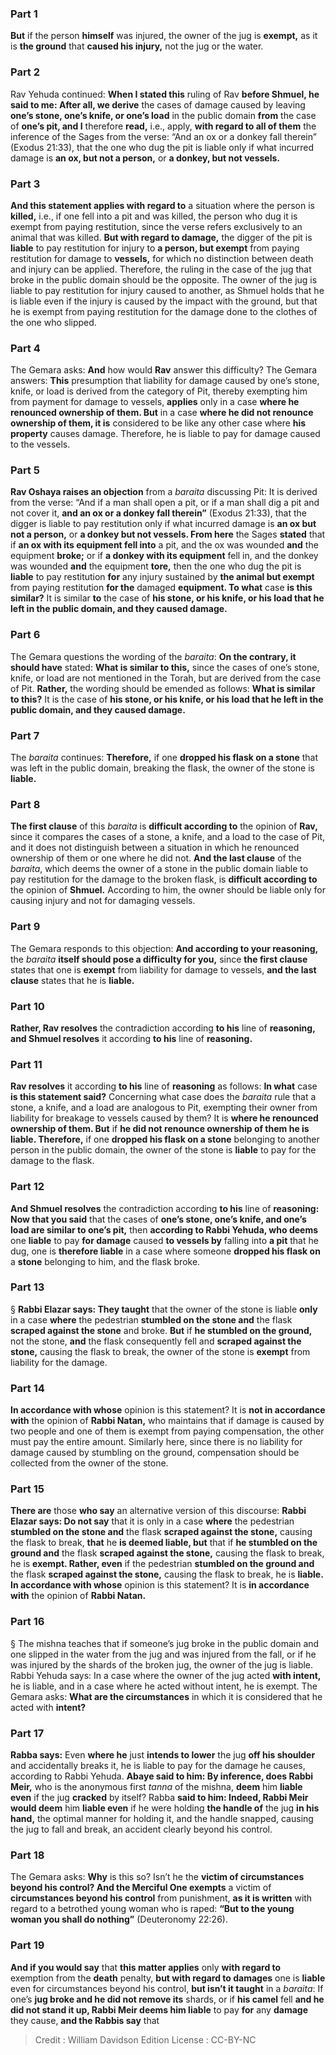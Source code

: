 
### Part 1
<b>But</b> if the person <b>himself</b> was injured, the owner of the jug is <b>exempt,</b> as it is <b>the ground</b> that <b>caused his injury,</b> not the jug or the water.

### Part 2
Rav Yehuda continued: <b>When I stated this</b> ruling of Rav <b>before Shmuel, he said to me: After all, we derive</b> the cases of damage caused by leaving <b>one’s stone, one’s knife, or one’s load</b> in the public domain <b>from</b> the case of <b>one’s pit, and I</b> therefore <b>read,</b> i.e., apply, <b>with regard to all of them</b> the inference of the Sages from the verse: “And an ox or a donkey fall therein” (Exodus 21:33), that the one who dug the pit is liable only if what incurred damage is <b>an ox, but not a person,</b> or <b>a donkey, but not vessels.</b>

### Part 3
<b>And this statement applies with regard to</b> a situation where the person is <b>killed,</b> i.e., if one fell into a pit and was killed, the person who dug it is exempt from paying restitution, since the verse refers exclusively to an animal that was killed. <b>But with regard to damage,</b> the digger of the pit is <b>liable</b> to pay restitution for injury to <b>a person, but exempt</b> from paying restitution for damage to <b>vessels,</b> for which no distinction between death and injury can be applied. Therefore, the ruling in the case of the jug that broke in the public domain should be the opposite. The owner of the jug is liable to pay restitution for injury caused to another, as Shmuel holds that he is liable even if the injury is caused by the impact with the ground, but that he is exempt from paying restitution for the damage done to the clothes of the one who slipped.

### Part 4
The Gemara asks: <b>And</b> how would <b>Rav</b> answer this difficulty? The Gemara answers: <b>This</b> presumption that liability for damage caused by one’s stone, knife, or load is derived from the category of Pit, thereby exempting him from payment for damage to vessels, <b>applies</b> only in a case <b>where he renounced ownership of them. But</b> in a case <b>where he did not renounce ownership of them, it is</b> considered to be like any other case where <b>his property</b> causes damage. Therefore, he is liable to pay for damage caused to the vessels.

### Part 5
<b>Rav Oshaya raises an objection</b> from a <i>baraita</i> discussing Pit: It is derived from the verse: “And if a man shall open a pit, or if a man shall dig a pit and not cover it, <b>and an ox or a donkey fall therein”</b> (Exodus 21:33), that the digger is liable to pay restitution only if what incurred damage is <b>an ox but not a person,</b> or <b>a donkey but not vessels. From here</b> the Sages <b>stated</b> that if <b>an ox with its equipment fell into</b> a pit, and the ox was wounded <b>and</b> the equipment <b>broke;</b> or if <b>a donkey with its equipment</b> fell in, and the donkey was wounded <b>and</b> the equipment <b>tore,</b> then the one who dug the pit is <b>liable</b> to pay restitution <b>for</b> any injury sustained by <b>the animal but exempt</b> from paying restitution <b>for the</b> damaged <b>equipment. To what</b> case <b>is this similar?</b> It is similar <b>to</b> the case of <b>his stone, or his knife, or his load that he left in the public domain, and they caused damage.</b>

### Part 6
The Gemara questions the wording of the <i>baraita</i>: <b>On the contrary, it should have</b> stated: <b>What is similar to this,</b> since the cases of one’s stone, knife, or load are not mentioned in the Torah, but are derived from the case of Pit. <b>Rather,</b> the wording should be emended as follows: <b>What is similar to this?</b> It is the case of <b>his stone, or his knife, or his load that he left in the public domain, and they caused damage.</b>

### Part 7
The <i>baraita</i> continues: <b>Therefore,</b> if one <b>dropped his flask on a stone</b> that was left in the public domain, breaking the flask, the owner of the stone is <b>liable.</b>

### Part 8
<b>The first clause</b> of this <i>baraita</i> is <b>difficult according to</b> the opinion of <b>Rav,</b> since it compares the cases of a stone, a knife, and a load to the case of Pit, and it does not distinguish between a situation in which he renounced ownership of them or one where he did not. <b>And the last clause</b> of the <i>baraita</i>, which deems the owner of a stone in the public domain liable to pay restitution for the damage to the broken flask, is <b>difficult according to</b> the opinion of <b>Shmuel.</b> According to him, the owner should be liable only for causing injury and not for damaging vessels.

### Part 9
The Gemara responds to this objection: <b>And according to your reasoning,</b> the <i>baraita</i> <b>itself should pose a difficulty for you,</b> since <b>the first clause</b> states that one is <b>exempt</b> from liability for damage to vessels, <b>and the last clause</b> states that he is <b>liable.</b>

### Part 10
<b>Rather, Rav resolves</b> the contradiction according <b>to his</b> line of <b>reasoning, and Shmuel resolves</b> it according <b>to his</b> line of <b>reasoning.</b>

### Part 11
<b>Rav resolves</b> it according <b>to his</b> line of <b>reasoning</b> as follows: <b>In what</b> case <b>is this statement said?</b> Concerning what case does the <i>baraita</i> rule that a stone, a knife, and a load are analogous to Pit, exempting their owner from liability for breakage to vessels caused by them? It is <b>where he renounced ownership of them. But</b> if <b>he did not renounce ownership of them he is liable. Therefore,</b> if one <b>dropped his flask on a stone</b> belonging to another person in the public domain, the owner of the stone is <b>liable</b> to pay for the damage to the flask.

### Part 12
<b>And Shmuel resolves</b> the contradiction according <b>to his</b> line of <b>reasoning: Now that you said</b> that the cases of <b>one’s stone, one’s knife, and one’s load are similar to one’s pit,</b> then <b>according to Rabbi Yehuda, who deems</b> one <b>liable</b> to pay <b>for damage</b> caused <b>to vessels by</b> falling into <b>a pit</b> that he dug, one is <b>therefore liable</b> in a case where someone <b>dropped his flask on</b> a <b>stone</b> belonging to him, and the flask broke.

### Part 13
§ <b>Rabbi Elazar says: They taught</b> that the owner of the stone is liable <b>only</b> in a case <b>where</b> the pedestrian <b>stumbled on the stone and</b> the flask <b>scraped against the stone</b> and broke. <b>But</b> if <b>he stumbled on the ground,</b> not the stone, <b>and</b> the flask consequently fell and <b>scraped against the stone,</b> causing the flask to break, the owner of the stone is <b>exempt</b> from liability for the damage.

### Part 14
<b>In accordance with whose</b> opinion is this statement? It is <b>not in accordance with</b> the opinion of <b>Rabbi Natan,</b> who maintains that if damage is caused by two people and one of them is exempt from paying compensation, the other must pay the entire amount. Similarly here, since there is no liability for damage caused by stumbling on the ground, compensation should be collected from the owner of the stone.

### Part 15
<b>There are</b> those <b>who say</b> an alternative version of this discourse: <b>Rabbi Elazar says: Do not say</b> that it is only in a case <b>where</b> the pedestrian <b>stumbled on the stone and</b> the flask <b>scraped against the stone,</b> causing the flask to break, <b>that</b> he <b>is deemed liable, but</b> that if <b>he stumbled on the ground and</b> the flask <b>scraped against the stone,</b> causing the flask to break, he is <b>exempt. Rather, even</b> if the pedestrian <b>stumbled on the ground and</b> the flask <b>scraped against the stone,</b> causing the flask to break, he is <b>liable. In accordance with whose</b> opinion is this statement? It is <b>in accordance with</b> the opinion of <b>Rabbi Natan.</b>

### Part 16
§ The mishna teaches that if someone’s jug broke in the public domain and one slipped in the water from the jug and was injured from the fall, or if he was injured by the shards of the broken jug, the owner of the jug is liable. Rabbi Yehuda says: In a case where the owner of the jug acted <b>with intent,</b> he is liable, and in a case where he acted without intent, he is exempt. The Gemara asks: <b>What are the circumstances</b> in which it is considered that he acted with <b>intent?</b>

### Part 17
<b>Rabba says:</b> Even <b>where he</b> just <b>intends to lower</b> the jug <b>off his shoulder</b> and accidentally breaks it, he is liable to pay for the damage he causes, according to Rabbi Yehuda. <b>Abaye said to him: By inference, does Rabbi Meir,</b> who is the anonymous first <i>tanna</i> of the mishna, <b>deem</b> him <b>liable even</b> if the jug <b>cracked</b> by itself? Rabba <b>said to him: Indeed, Rabbi Meir would deem</b> him <b>liable even</b> if he were holding <b>the handle of</b> the jug <b>in his hand,</b> the optimal manner for holding it, and the handle snapped, causing the jug to fall and break, an accident clearly beyond his control.

### Part 18
The Gemara asks: <b>Why</b> is this so? Isn’t he the <b>victim of circumstances beyond his control? And the Merciful One exempts</b> a victim of <b>circumstances beyond his control</b> from punishment, <b>as it is written</b> with regard to a betrothed young woman who is raped: <b>“But to the young woman you shall do nothing”</b> (Deuteronomy 22:26).

### Part 19
<b>And if you would say</b> that <b>this matter applies</b> only <b>with regard to</b> exemption from the <b>death</b> penalty, <b>but with regard to damages</b> one is <b>liable</b> even for circumstances beyond his control, <b>but isn’t it taught</b> in a <i>baraita</i>: If one’s <b>jug broke and he did not remove its</b> shards, or if <b>his camel</b> fell <b>and he did not stand it up, Rabbi Meir deems him liable</b> to pay <b>for</b> any <b>damage</b> they cause, <b>and the Rabbis say</b> that

>Credit : William Davidson Edition
>License : CC-BY-NC